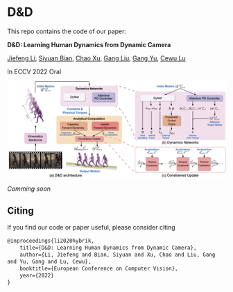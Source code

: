 # D&D

This repo contains the code of our paper:

**D&D: Learning Human Dynamics from Dynamic Camera**

[Jiefeng Li](http://jeffli.site/HybrIK/), [Siyuan Bian](https://github.com/biansy000), [Chao Xu](https://www.isdas.cn/), [Gang Liu](), [Gang Yu](https://www.skicyyu.org/), [Cewu Lu](http://mvig.org/)

<!-- [[`Paper`](https://openaccess.thecvf.com/content/CVPR2021/html/Li_HybrIK_A_Hybrid_Analytical-Neural_Inverse_Kinematics_Solution_for_3D_Human_CVPR_2021_paper.html)]
[[`Supplementary Material`](https://openaccess.thecvf.com/content/CVPR2021/supplemental/Li_HybrIK_A_Hybrid_CVPR_2021_supplemental.zip)]
[[`arXiv`](https://arxiv.org/abs/2011.14672)]
[[`Project Page`](https://jeffli.site/HybrIK/)] -->

In ECCV 2022 Oral

![dnd](assets/dnd.png)

*Comming soon*

## Citing
If you find our code or paper useful, please consider citing

    @inproceedings{li2020hybrik,
        title={D&D: Learning Human Dynamics from Dynamic Camera},
        author={Li, Jiefeng and Bian, Siyuan and Xu, Chao and Liu, Gang and Yu, Gang and Lu, Cewu},
        booktitle={European Conference on Computer Vision},
        year={2022}
    }

